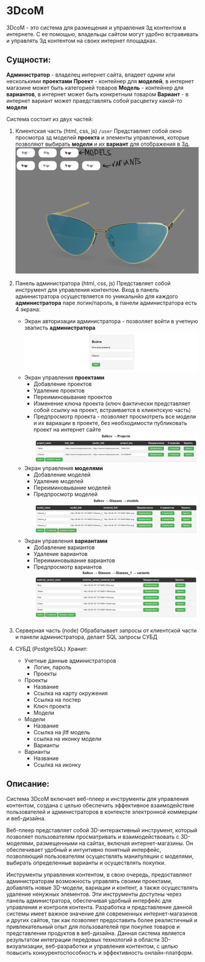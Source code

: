# 3DcoM
3DcoM - это система для размещения и управления 3д контентом в интернете.
С ее помощью, владельцы сайтом могут удобно встравивать и управлять 3д контентом
на своих интернет площадках. 

## Сущности:
**Администратор** - владелец интернет сайта, владеет одним или несколькими **проектами**
**Проект** - контейнер для **моделей**, в интернет магазине может быть категорией товаров
**Модель** - контейнер для **вариантов**, в интернет может быть конкретным товаром
**Вариант** - в интернет вариант может праедставлять собой расцветку какой-то **модели**


Система состоит из двух частей:
1. Клиентская часть (html, css, js)
`/user`
    Представляет собой окно просмотра зд моделей **проекта** и элементы управления, которые позволяют выбирать **модели** и их **вариант** для отображения в 3д.
    ![Клиентская часть](Readme_content/player.png)

2. Панель администратора (html, css, js)
    Представляет собой инструмент для управления контентом. Вход в панель администратора 
    осуществляется по уникальнйо для каждого **администратора** паре логин/пароль,
    в панели администратора есть 4 экрана:
    - Экран авторизации администратора - позволяет войти в учетную зваписть **администратора**
    ![Экран авторизации администратора](Readme_content/login.png)
    - Экран управления **проектами**    
        + Добавление проектов
        + Удаление проектов
        + Переиминовывание проектов
        + Изменение ключа проекта (ключ фактически представляет собой ссылку на проект, встраивается в клиентскую часть)
        + Предпросмотр проекта - позволяет просмотреть все модели и их вариации в проекте, без необходимости публиковать проект на интернет сайте
        ![Экран управления проектами](Readme_content/projects.png)
    - Экран управления **моделями**  
        + Добавление моделей
        + Удаление моделей
        + Переиминовывание моделей
        + Предпросмотр моделей
        ![ан управления моделями](Readme_content/models.png)
    - Экран управления **вариантами**
        + Добавление вариантов
        + Удаление вариантов
        + Переиминовывание вариантов
        + Предпросмотр вариантов
        ![ан управления вариантами](Readme_content/variants.png)

3. Серверная часть (node)
    Обрабатывает запросы от клиентской части и панели администратора, делает SQL запросы СУБД

4. СУБД (PostgreSQL)
    Хранит:
    - Учетные данные администраторов
        + Логин, пароль
        + Проекты
    - Проекты
        + Название
        + Ссылка на карту окружения
        + Ссылка на постер
        + Ключ проекта
        + Модели
    - Модели
        + Название
        + Ссылка на jltf модель
        + ссылка на иконку модели
        + Варианты
    - Варианты
        + Название
        + Ссылка на иконку

 ## Описание:

Система 3DcoM включает веб-плеер и инструменты для управления контентом, создана с целью обеспечить эффективное взаимодействие
пользователей и администраторов в контексте электронной коммерции и
веб-дизайна.

Веб-плеер представляет собой 3D-интерактивный инструмент, который
позволяет пользователям просматривать и взаимодействовать с 3D-моделями,
размещенными на сайтах, включая интернет-магазины. Он обеспечивает
удобный и интуитивно понятный интерфейс, позволяющий пользователям
осуществлять манипуляции с моделями, выбирать определенные варианты и
осуществлять покупки.

Инструменты управления контентом, в свою очередь, предоставляют
администраторам возможность управлять своими проектами, добавлять новые
3D-модели, вариации и контент, а также осуществлять удаление ненужных
элементов. Эти инструменты доступны через панель администратора,
обеспечивая удобный интерфейс для управления и контроля контента.
Разработка и представление данной системы имеет важное значение для
современных интернет-магазинов и других сайтов, так как позволяет
предоставить более реалистичный и привлекательный опыт для пользователей
при покупке товаров и представлении продуктов в веб-дизайна. Данная система
является результатом интеграции передовых технологий в области
3D-визуализации, веб-разработки и управления контентом, с целью повысить
конкурентоспособность и эффективность онлайн-платформ.